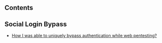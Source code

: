 ## Contents

## Social Login Bypass

- [How I was able to uniquely bypass authentication while web pentesting?](https://medium.com/nassec-cybersecurity-writeups/how-i-was-able-to-uniquely-bypass-authentication-while-web-pentesting-cd5d8d6a2837)